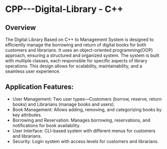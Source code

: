 # CPP---Digital-Library - C++

## Overview
The Digital Library Based on C++ to Management System is designed to efficiently manage the borrowing and return of digital books for both customers and librarians. 
It uses an object-oriented programming(OOP) approach, ensuring a structured and organized system. 
The system is built with multiple classes, each responsible for specific aspects of library operations. 
This design allows for scalability, maintainability, and a seamless user experience.

## Application Features:
- User Management: Two user types—Customers (borrow, reserve, return books) and Librarians (manage books and users).
- Book Management: Allows adding, removing, and categorizing books by key attributes.
- Borrowing and Reservation: Manages borrowing, reservations, and notifications for book availability.
- User Interface: CLI-based system with different menus for customers and librarians.
- Security: Login system with access levels for customers and librarians.
